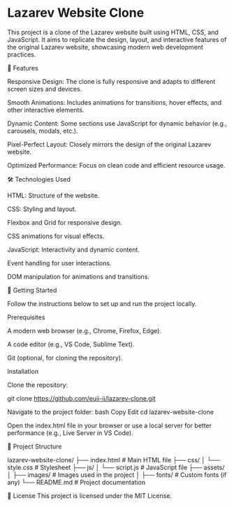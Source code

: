 # Lazarev Website Clone

This project is a clone of the Lazarev website built using HTML, CSS, and JavaScript. It aims to replicate the design, layout, and interactive features of the original Lazarev website, showcasing modern web development practices.

🌟 Features

Responsive Design: The clone is fully responsive and adapts to different screen sizes and devices.

Smooth Animations: Includes animations for transitions, hover effects, and other interactive elements.

Dynamic Content: Some sections use JavaScript for dynamic behavior (e.g., carousels, modals, etc.).

Pixel-Perfect Layout: Closely mirrors the design of the original Lazarev website.

Optimized Performance: Focus on clean code and efficient resource usage.

🛠️ Technologies Used

HTML: Structure of the website.

CSS: Styling and layout.

Flexbox and Grid for responsive design.

CSS animations for visual effects.

JavaScript: Interactivity and dynamic content.

Event handling for user interactions.

DOM manipulation for animations and transitions.

🚀 Getting Started

Follow the instructions below to set up and run the project locally.


Prerequisites

A modern web browser (e.g., Chrome, Firefox, Edge).

A code editor (e.g., VS Code, Sublime Text).

Git (optional, for cloning the repository).

Installation

Clone the repository:

git clone https://github.com/euii-ii/lazarev-clone.git

Navigate to the project folder:
bash
Copy
Edit
cd lazarev-website-clone

Open the index.html file in your browser or use a local server for better performance (e.g., Live Server in VS Code).

📂 Project Structure

lazarev-website-clone/
├── index.html         # Main HTML file
├── css/
│   └── style.css      # Stylesheet
├── js/
│   └── script.js      # JavaScript file
├── assets/
│   ├── images/        # Images used in the project
│   ├── fonts/         # Custom fonts (if any)
└── README.md          # Project documentation

📄 License
This project is licensed under the MIT License.
